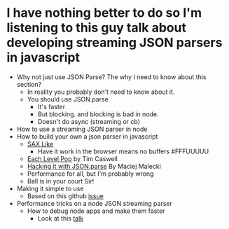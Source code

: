 # I have nothing better to do so I'm listening to this guy talk about developing streaming JSON parsers in javascript

* Why not just use JSON Parse? The why I need to know about this section?
  * In reality you probably don't need to know about it.
  * You should use JSON.parse
    * It's faster
    * But blocking. and blocking is bad in node.
    * Doesn't do async (streaming or cb)
* How to use a streaming JSON parser in node
* How to build your own a json parser in javascript
  * [SAX Like][clarinet]
    * Have it work in the browser means no buffers #FFFUUUUU
  * [Each Level Pop][jsonparse] by Tim Caswell
  * [Hacking it with JSON.parse][maciej] By Maciej Malecki
  * Performance for all, but I'm probably wrong
  * Ball is in your court Sir!
* Making it simple to use
  * Based on this github [issue]
* Performance tricks on a node JSON streaming parser
  * How to debug node apps and make them faster
    * Look at this [talk]
    
[talk]: https://mkw.st/p/gdd11-berlin-v8-performance-tuning-tricks/#1
[clarinet]: http://github.com/dscape/clarinet
[jsonparse]: https://github.com/creationix/jsonparse
[maciej]: https://gist.github.com/1827416
[issue]: https://github.com/thejh/node-jsos/issues/2 